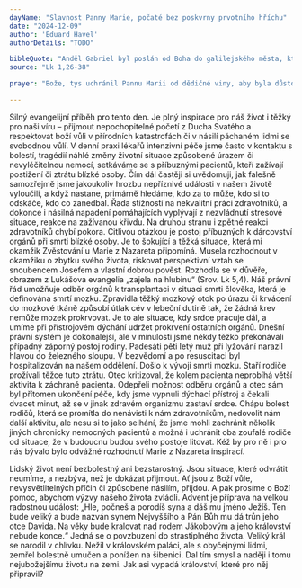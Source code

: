 ```yaml
---
dayName: "Slavnost Panny Marie, počaté bez poskvrny prvotního hříchu"
date: "2024-12-09"
author: 'Eduard Havel'
authorDetails: "TODO"

bibleQuote: "Anděl Gabriel byl poslán od Boha do galilejského města, které se jmenuje Nazaret, k panně zasnoubené s mužem jménem Josef z Davidova rodu a ta panna se jmenovala Maria. Anděl k ní vešel a řekl: „Buď zdráva, milostiplná! Pán s tebou!“ Když to slyšela, ulekla se a uvažovala, co má ten pozdrav znamenat. Anděl jí řekl: „Neboj se, Maria, neboť jsi nalezla milost u Boha. Počneš a porodíš syna a dáš mu jméno Ježíš. Bude veliký a bude nazván Synem Nejvyššího. Pán Bůh mu dá trůn jeho předka Davida, bude kralovat nad Jakubovým rodem navěky a jeho království nebude mít konce.“ Maria řekla andělovi: „Jak se to stane? Vždyť muže nepoznávám.“ Anděl jí odpověděl: „Duch Svatý sestoupí na tebe a moc Nejvyššího tě zastíní. Proto také dítě bude nazváno svaté, Syn Boží. I tvoje příbuzná Alžběta počala ve svém stáří syna a je už v šestém měsíci, ačkoli byla považována za neplodnou. Vždyť u Boha není nic nemožného.“ Maria řekla: „Jsem služebnice Páně: ať se mi stane podle tvého slova.“ A anděl od ní odešel."
source: "Lk 1,26-38"

prayer: "Bože, tys uchránil Pannu Marii od dědičné viny, aby byla důstojným příbytkem tvého Syna, a pro jeho budoucí zásluhy jsi ji už od počátku zahrnul svou milostí; na její přímluvu pomáhej i nám, ať čistí dojdeme k tobě. Prosíme o to skrze tvého Syna…"

---
```


Silný evangelijní příběh pro tento den. Je plný inspirace pro náš život i těžký pro naši víru – přijmout nepochopitelné početí z Ducha Svatého a respektovat boží vůli v přírodních katastrofách či v násilí páchaném lidmi se svobodnou vůlí.
V denní praxi lékařů intenzivní péče jsme často v kontaktu s bolestí, tragédií náhlé změny životní situace způsobené úrazem či nevyléčitelnou nemocí, setkáváme se s příbuznými pacientů, kteří zažívají postižení či ztrátu blízké osoby. Čím dál častěji si uvědomuji, jak falešně samozřejmě jsme jakoukoliv hrozbu nepříznivé události v našem životě vyloučili, a když nastane, primárně hledáme, kdo za to může, kdo si to odskáče, kdo co zanedbal. Řada stížností na nekvalitní práci zdravotníků, a dokonce i násilná napadení pomáhajících vyplývají z nezvládnutí stresové situace, reakce na zažívanou křivdu. Na druhou stranu i zpětné reakci zdravotníků chybí pokora.
Citlivou otázkou je postoj příbuzných k dárcovství orgánů při smrti blízké osoby. Je to šokující a těžká situace, která mi okamžik Zvěstování u Marie z Nazareta připomíná. Musela rozhodnout v okamžiku o zbytku svého života, riskovat perspektivní vztah se snoubencem Josefem a vlastní dobrou pověst. Rozhodla se v důvěře, obrazem z Lukášova evangelia „zajela na hlubinu“ (Srov. Lk 5,4). Náš právní řád umožňuje odběr orgánů k transplantaci v situaci smrti člověka, která je definována smrtí mozku. Zpravidla těžký mozkový otok po úrazu či krvácení do mozkové tkáně způsobí útlak cév v lebeční dutině tak, že žádná krev nemůže mozek prokrvovat. Je to ale situace, kdy srdce pracuje dál, a umíme při přístrojovém dýchání udržet prokrvení ostatních orgánů. Dnešní právní systém je dokonalejší, ale v minulosti jsme někdy těžko překonávali případný záporný postoj rodiny. Padesáti pěti letý muž při lyžování narazil hlavou do železného sloupu. V bezvědomí a po resuscitaci byl hospitalizován na našem oddělení. Došlo k vývoji smrti mozku. Staří rodiče prožívali těžce tuto ztrátu. Otec kritizoval, že kolem pacienta neprobíhá větší aktivita k záchraně pacienta. Odepřeli možnost odběru orgánů a otec sám byl přítomen ukončení péče, kdy jsme vypnuli dýchací přístroj a čekali dvacet minut, až se v jinak zdravém organizmu zastaví srdce. Chápu bolest rodičů, která se promítla do nenávisti k nám zdravotníkům, nedovolit nám další aktivitu, ale nesu si to jako selhání, že jsme mohli zachránit několik jiných chronicky nemocných pacientů a možná i uchránit oba zoufalé rodiče od situace, že v budoucnu budou svého postoje litovat. Kéž by pro ně i pro nás bývalo bylo odvážné rozhodnutí Marie z Nazareta inspirací.
 
Lidský život není bezbolestný ani bezstarostný. Jsou situace, které odvrátit neumíme, a nezbývá, než je dokázat přijmout. Ať jsou z Boží vůle, nevysvětlitelných příčin či způsobené násilím, přijdou. A pak prosíme o Boží pomoc, abychom výzvy našeho života zvládli.
Advent je příprava na velkou radostnou událost:
„Hle, počneš a porodíš syna a dáš mu jméno Ježíš. Ten bude veliký a bude nazván synem Nejvyššího a Pán Bůh mu dá trůn jeho otce Davida. Na věky bude kralovat nad rodem Jákobovým a jeho království nebude konce.“
Jedná se o povzbuzení do strastiplného života. Veliký král se narodil v chlívku. Nežil v královském paláci, ale s obyčejnými lidmi, zemřel bolestně umučen a ponížen na šibenici. Dal tím smysl a naději i tomu nejubožejšímu životu na zemi. Jak asi vypadá království, které pro něj připravil?

